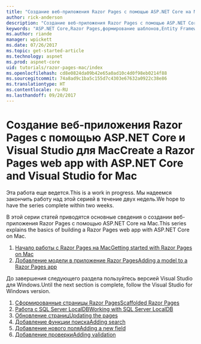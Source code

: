 ```yaml
---
title: "Создание веб-приложения Razor Pages с помощью ASP.NET Core на Mac"
author: rick-anderson
description: "Создание веб-приложения Razor Pages с помощью ASP.NET Core и EF Core."
keywords: "ASP.NET Core,Razor Pages,формирование шаблонов,Entity Framework Core,EF,EF Core,база данных,mac,macOS,Visual Studio для Mac"
ms.author: riande
manager: wpickett
ms.date: 07/26/2017
ms.topic: get-started-article
ms.technology: aspnet
ms.prod: aspnet-core
uid: tutorials/razor-pages-mac/index
ms.openlocfilehash: cd8e0824da09b42e65a0ad10c4d0f98eb0214f88
ms.sourcegitcommit: 74a8ad9c1ba5c155d7c4303e67632a0922c38e86
ms.translationtype: HT
ms.contentlocale: ru-RU
ms.lasthandoff: 09/20/2017
---
```

# <a name="create-a-razor-pages-web-app-with-aspnet-core-and-visual-studio-for-mac"></a><span data-ttu-id="0f1df-104">Создание веб-приложения Razor Pages с помощью ASP.NET Core и Visual Studio для Mac</span><span class="sxs-lookup"><span data-stu-id="0f1df-104">Create a Razor Pages web app with ASP.NET Core and Visual Studio for Mac</span></span>

<span data-ttu-id="0f1df-105">Эта работа еще ведется.</span><span class="sxs-lookup"><span data-stu-id="0f1df-105">This is a work in progress.</span></span> <span data-ttu-id="0f1df-106">Мы надеемся закончить работу над этой серией в течение двух недель.</span><span class="sxs-lookup"><span data-stu-id="0f1df-106">We hope to have the series complete within two weeks.</span></span>

<span data-ttu-id="0f1df-107">В этой серии статей приводятся основные сведения о создании веб-приложения Razor Pages с помощью ASP.NET Core на Mac.</span><span class="sxs-lookup"><span data-stu-id="0f1df-107">This series explains the basics of building a Razor Pages web app with ASP.NET Core on Mac.</span></span>

1. [<span data-ttu-id="0f1df-108">Начало работы с Razor Pages на Mac</span><span class="sxs-lookup"><span data-stu-id="0f1df-108">Getting started with Razor Pages on Mac</span></span>](xref:tutorials/razor-pages-mac/razor-pages-start)
1. [<span data-ttu-id="0f1df-109">Добавление модели в приложение Razor Pages</span><span class="sxs-lookup"><span data-stu-id="0f1df-109">Adding a model to a Razor Pages app</span></span>](xref:tutorials/razor-pages-mac/model)


<span data-ttu-id="0f1df-110">До завершения следующего раздела пользуйтесь версией Visual Studio для Windows.</span><span class="sxs-lookup"><span data-stu-id="0f1df-110">Until the next section is complete, follow the Visual Studio for Windows version.</span></span>

1. [<span data-ttu-id="0f1df-111">Сформированные страницы Razor Pages</span><span class="sxs-lookup"><span data-stu-id="0f1df-111">Scaffolded Razor Pages</span></span>](xref:tutorials/razor-pages/page)
1. [<span data-ttu-id="0f1df-112">Работа с SQL Server LocalDB</span><span class="sxs-lookup"><span data-stu-id="0f1df-112">Working with SQL Server LocalDB</span></span>](xref:tutorials/razor-pages/sql)
1. [<span data-ttu-id="0f1df-113">Обновление страниц</span><span class="sxs-lookup"><span data-stu-id="0f1df-113">Updating the pages</span></span>](xref:tutorials/razor-pages/da1)
1. [<span data-ttu-id="0f1df-114">Добавление функции поиска</span><span class="sxs-lookup"><span data-stu-id="0f1df-114">Adding search</span></span>](xref:tutorials/razor-pages/search)
1. [<span data-ttu-id="0f1df-115">Добавление нового поля</span><span class="sxs-lookup"><span data-stu-id="0f1df-115">Adding a new field</span></span>](xref:tutorials/razor-pages/new-field)
1. [<span data-ttu-id="0f1df-116">Добавление проверки</span><span class="sxs-lookup"><span data-stu-id="0f1df-116">Adding validation</span></span>](xref:tutorials/razor-pages/validation)
